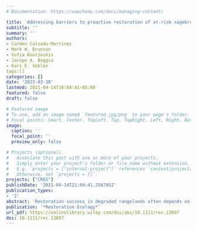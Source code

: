 ```yaml
---
# Documentation: https://wowchemy.com/docs/managing-content/

title: 'Addressing barriers to proactive restoration of at‐risk sagebrush communities: a causal layered analysis'
subtitle: ''
summary: ''
authors:
- Carmen Calzado‐Martinez
- Mark W. Brunson
- Sofia Koutzoukis
- Jacopo A. Baggio 
- Kari E. Veblen
tags:[]
categories: []
date: '2023-03-10'
lastmod: 2021-04-14T16:04:41-05:00
featured: false
draft: false

# Featured image
# To use, add an image named `featured.jpg/png` to your page's folder.
# Focal points: Smart, Center, TopLeft, Top, TopRight, Left, Right, BottomLeft, Bottom, BottomRight.
image:
  caption: ''
  focal_point: ''
  preview_only: false

# Projects (optional).
#   Associate this post with one or more of your projects.
#   Simply enter your project's folder or file name without extension.
#   E.g. `projects = ["internal-project"]` references `content/project/deep-learning/index.md`.
#   Otherwise, set `projects = []`.
projects: ["CRES"]
publishDate: '2021-04-14T21:04:41.258705Z'
publication_types:
- '2'
abstract: 'Restoration success in degraded rangelands often depends on a site's resilience to disturbance and resistance to invasive plants. Because it is more difficult to restore plant communities after they are dominated by invasive species, a potential approach is proactive restoration in sites at risk of crossing degradation thresholds (e.g. initiating restoration prior to invasive grass dominance). When developing a new restoration approach, it is important to consider operational feasibility, including social, budgetary, and environmental factors. Accordingly, we studied influences within land management agencies on the adoption of a specific proactive restoration approach: out-planting native grass and forb seedlings into sagebrush stands before they are dominated by cheatgrass (Bromus tectorum). Managers from federal and state land management agencies across the Great Basin, U.S.A, were interviewed regarding perceived feasibility of these practices. Twelve in-depth interviews were conducted, and responses were analyzed using a qualitative method, causal layered analysis, not previously applied in a land management context. In the most superficial (litany) layer, cost and scale were prominent. The next (systemic) layer was framed by policy and bureaucracy limitations as well as technical barriers to implementation. In the third (worldview) layer, lack of a proactive management tradition within agencies represented a principal barrier. In the deepest (myth/metaphor) layer, the central belief is that human intervention should be used to protect ecosystem services only after they are disrupted due to human activity. Based on the different obstacles found at each level, we suggest ways to overcome the barriers detected.'
publication: '*Restoration Ecology*'
url_pdf: https://onlinelibrary.wiley.com/doi/abs/10.1111/rec.13897
doi: 10.1111/rec.13897
---
```

